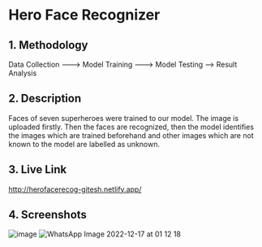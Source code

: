 # Hero Face Recognizer
## 1. Methodology
Data Collection ---> Model Training ---> Model Testing --> Result Analysis
## 2. Description
Faces of seven superheroes were trained to our model. The image is uploaded firstly. Then the faces are recognized, then the model identifies the images which are trained beforehand and other images which are not known to the model are labelled as unknown.
## 3. Live Link
http://herofacerecog-gitesh.netlify.app/
## 4. Screenshots
![image](https://user-images.githubusercontent.com/55579148/208178273-aaae8b46-5424-4185-98d2-1a64a8aed27e.png)
![WhatsApp Image 2022-12-17 at 01 12 18](https://user-images.githubusercontent.com/55579148/208178293-97270909-5bec-4d39-a2bc-9b33af71f164.jpeg)
